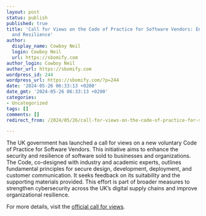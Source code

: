 ```yaml
---
layout: post
status: publish
published: true
title: 'Call for Views on the Code of Practice for Software Vendors: Ensuring Security
  and Resilience'
author:
  display_name: Cowboy Neil
  login: Cowboy Neil
  url: https://sbomify.com
author_login: Cowboy Neil
author_url: https://sbomify.com
wordpress_id: 244
wordpress_url: https://sbomify.com/?p=244
date: '2024-05-26 06:33:13 +0200'
date_gmt: '2024-05-26 06:33:13 +0200'
categories:
- Uncategorized
tags: []
comments: []
redirect_from: /2024/05/26/call-for-views-on-the-code-of-practice-for-software-vendors-ensuring-security-and-resilience/

---
```


The UK government has launched a call for views on a new voluntary Code of Practice for Software Vendors. This initiative aims to enhance the security and resilience of software sold to businesses and organizations. The Code, co-designed with industry and academic experts, outlines fundamental principles for secure design, development, deployment, and customer communication. It seeks feedback on its suitability and the supporting materials provided. This effort is part of broader measures to strengthen cybersecurity across the UK’s digital supply chains and improve organizational resilience.

For more details, visit the [official call for views](https://www.gov.uk/government/calls-for-evidence/call-for-views-on-the-code-of-practice-for-software-vendors/call-for-views-on-the-code-of-practice-for-software-vendors).
